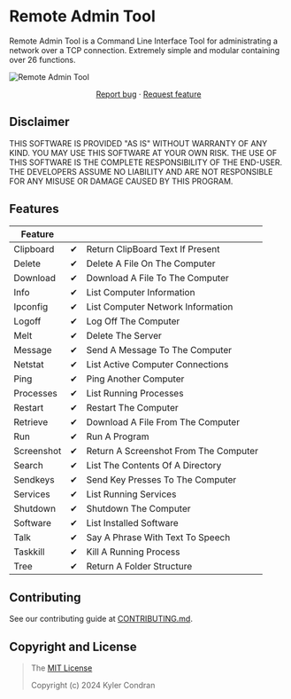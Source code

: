 # Remote Admin Tool

Remote Admin Tool is a Command Line Interface Tool for administrating a network over a TCP connection. Extremely simple and modular containing over 26 functions.

<img src="https://repository-images.githubusercontent.com/791082094/8c71b6f8-d4b7-482b-9734-a80d77f09ded" title="Remote Admin Tool">

<p align="center">
  <a href="https://github.com/KylerCondran/RemoteAdminTool/issues/new">Report bug</a>
  ·
  <a href="https://github.com/KylerCondran/RemoteAdminTool/issues/new">Request feature</a>
</p>

## Disclaimer

THIS SOFTWARE IS PROVIDED "AS IS" WITHOUT WARRANTY OF ANY KIND. YOU MAY USE THIS SOFTWARE AT YOUR OWN RISK. THE USE OF THIS SOFTWARE IS THE COMPLETE RESPONSIBILITY OF THE END-USER. THE DEVELOPERS ASSUME NO LIABILITY AND ARE NOT RESPONSIBLE FOR ANY MISUSE OR DAMAGE CAUSED BY THIS PROGRAM.

## Features

| Feature         |         |                                        |
|-----------------|---------|----------------------------------------|
| Clipboard       | ✔       | Return ClipBoard Text If Present       |
| Delete          | ✔       | Delete A File On The Computer          |
| Download        | ✔       | Download A File To The Computer        |
| Info            | ✔       | List Computer Information              |
| Ipconfig        | ✔       | List Computer Network Information      |
| Logoff          | ✔       | Log Off The Computer                   |
| Melt            | ✔       | Delete The Server                      |
| Message         | ✔       | Send A Message To The Computer         |
| Netstat         | ✔       | List Active Computer Connections       |
| Ping            | ✔       | Ping Another Computer                  |
| Processes       | ✔       | List Running Processes                 |
| Restart         | ✔       | Restart The Computer                   |
| Retrieve        | ✔       | Download A File From The Computer      |
| Run             | ✔       | Run A Program                          |
| Screenshot      | ✔       | Return A Screenshot From The Computer  |
| Search          | ✔       | List The Contents Of A Directory       |
| Sendkeys        | ✔       | Send Key Presses To The Computer       |
| Services        | ✔       | List Running Services                  |
| Shutdown        | ✔       | Shutdown The Computer                  |
| Software        | ✔       | List Installed Software                |
| Talk            | ✔       | Say A Phrase With Text To Speech       |
| Taskkill        | ✔       | Kill A Running Process                 |
| Tree            | ✔       | Return A Folder Structure              |

## Contributing
See our contributing guide at [CONTRIBUTING.md](../master/CONTRIBUTING.md).

## Copyright and License
>The [MIT License](https://github.com/KylerCondran/RemoteAdminTool/blob/master/LICENSE)
>
>Copyright (c) 2024 Kyler Condran
